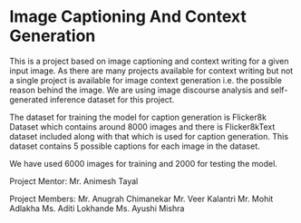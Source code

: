 # Image Captioning And Context Generation
This is a project based on image captioning and context writing for a given input image. As there are many projects available for context writing but not a single project is available for image context generation i.e. the possible reason behind the image. We are using image discourse analysis and self-generated inference dataset for this project.

The dataset for training the model for caption generation is Flicker8k Dataset which contains around 8000 images and there is Flicker8kText dataset included along with that which is used for caption generation. This dataset contains 5 possible captions for each image in the dataset.

We have used 6000 images for training and 2000 for testing the model.


Project Mentor: Mr. Animesh Tayal

Project Members:  Mr. Anugrah Chimanekar
                  Mr. Veer Kalantri
                  Mr. Mohit Adlakha
                  Ms. Aditi Lokhande
                  Ms. Ayushi Mishra
